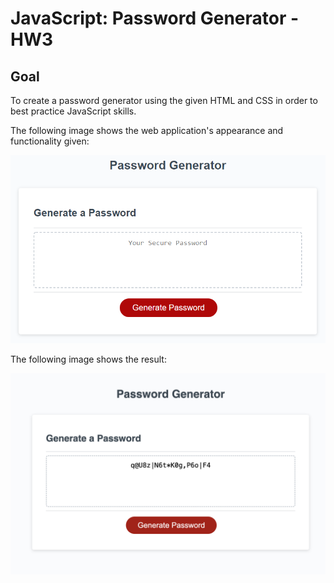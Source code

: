# JavaScript: Password Generator - HW3

## Goal

To create a password generator using the given HTML and CSS in order to best practice JavaScript skills. 


The following image shows the web application's appearance and functionality given:

![The Password Generator application displays a red button to "Generate Password".](./Assets/03-javascript-homework-demo.png)

The following image shows the result: 

![Here is an image of the result](./Assets/HW3-JS-Result.png)